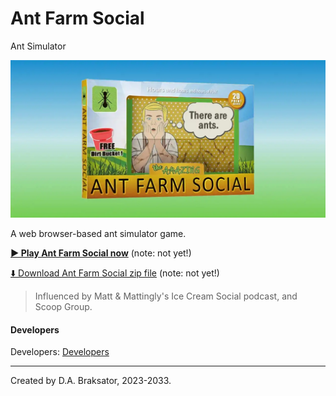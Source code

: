 # Ant Farm Social

Ant Simulator

![Ant Farm Social](./img/afs.webp)

A web browser-based ant simulator game.

**[▶️ Play Ant Farm Social now](http://antfarmsocial.github.io)** (note: not yet!)

[⬇️ Download Ant Farm Social zip file](https://github.com/antfarmsocial/AntFarmSocial/releases) (note: not yet!)

> Influenced by Matt & Mattingly's Ice Cream Social podcast, and Scoop Group.

#### Developers

Developers: [Developers](DEVELOPERS.md)

*************************************
Created by D.A. Braksator, 2023-2033.
